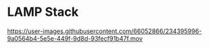 # LAMP Stack
https://user-images.githubusercontent.com/66052866/234395996-9a0564b4-5e5e-449f-9d8d-93fecf91b47f.mov

